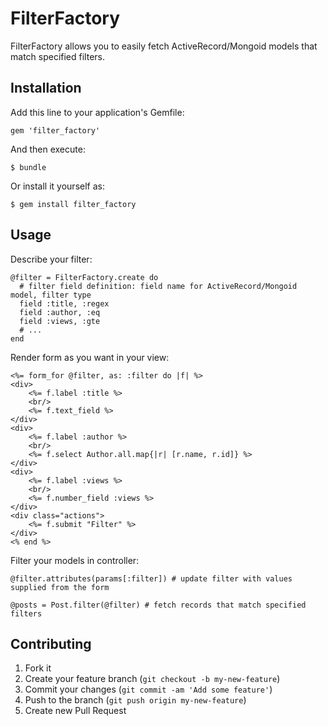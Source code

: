 # FilterFactory

FilterFactory allows you to easily fetch ActiveRecord/Mongoid models that match specified filters.

## Installation

Add this line to your application's Gemfile:

    gem 'filter_factory'

And then execute:

    $ bundle

Or install it yourself as:

    $ gem install filter_factory

## Usage

Describe your filter:

    @filter = FilterFactory.create do
      # filter field definition: field name for ActiveRecord/Mongoid model, filter type
      field :title, :regex
      field :author, :eq
      field :views, :gte
      # ...
    end

Render form as you want in your view:

    <%= form_for @filter, as: :filter do |f| %>
    <div>
        <%= f.label :title %>
        <br/>
        <%= f.text_field %>
    </div>
    <div>
        <%= f.label :author %>
        <br/>
        <%= f.select Author.all.map{|r| [r.name, r.id]} %>
    </div>
    <div>
        <%= f.label :views %>
        <br/>
        <%= f.number_field :views %>
    </div>
    <div class="actions">
        <%= f.submit "Filter" %>
    </div>
    <% end %>

Filter your models in controller:

    @filter.attributes(params[:filter]) # update filter with values supplied from the form

    @posts = Post.filter(@filter) # fetch records that match specified filters

## Contributing

1. Fork it
2. Create your feature branch (`git checkout -b my-new-feature`)
3. Commit your changes (`git commit -am 'Add some feature'`)
4. Push to the branch (`git push origin my-new-feature`)
5. Create new Pull Request
